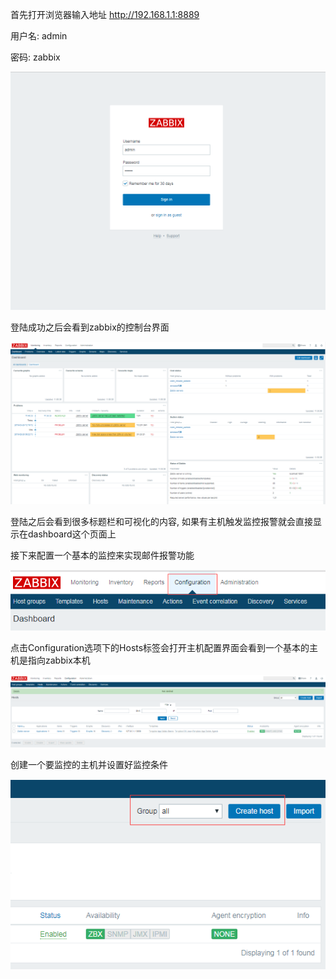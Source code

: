首先打开浏览器输入地址 http://192.168.1.1:8889

用户名: admin

密码: zabbix

![zabbix](pic/zabbix01.png)

登陆成功之后会看到zabbix的控制台界面

![zabbix](pic/zabbix02.png)

登陆之后会看到很多标题栏和可视化的内容, 如果有主机触发监控报警就会直接显示在dashboard这个页面上

接下来配置一个基本的监控来实现邮件报警功能

![zabbix](pic/zabbix03.png)

点击Configuration选项下的Hosts标签会打开主机配置界面会看到一个基本的主机是指向zabbix本机

![zabbix](pic/zabbix04.png)

创建一个要监控的主机并设置好监控条件

![zabbix](pic/zabbix05.png)
